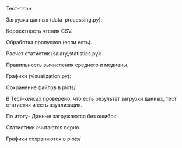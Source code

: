 Тест-план

Загрузка данных (data_processing.py):

Корректность чтения CSV.

Обработка пропусков (если есть).

Расчёт статистик (salary_statistics.py):

Правильность вычисления среднего и медианы.

Графики (visualization.py):

Сохранение файлов в plots/.

В Тест-кейсах проверено, что есть результат загрузки данных, тест статистик и есть взуализация.

По итогу- 
Данные загружаются без ошибок.

Статистики считаются верно.

Графики сохраняются в plots/
